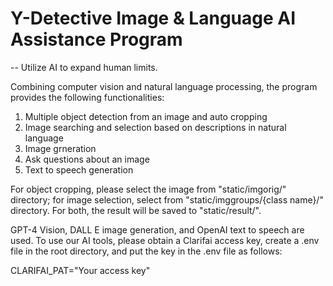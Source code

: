 # Y-Detective Image & Language AI Assistance Program
-- Utilize AI to expand human limits.

Combining computer vision and natural language processing, the program provides the following functionalities:
1. Multiple object detection from an image and auto cropping
2. Image searching and selection based on descriptions in natural language
3. Image grneration
4. Ask questions about an image
5. Text to speech generation

For object cropping, please select the image from "static/imgorig/" directory; for image selection, select from "static/imggroups/{class name}/" directory. For both, the result will be saved to "static/result/".

GPT-4 Vision, DALL E image generation, and OpenAI text to speech are used.
To use our AI tools, please obtain a Clarifai access key, create a .env file in the root directory, and put the key in the .env file as follows:

CLARIFAI_PAT="Your access key"